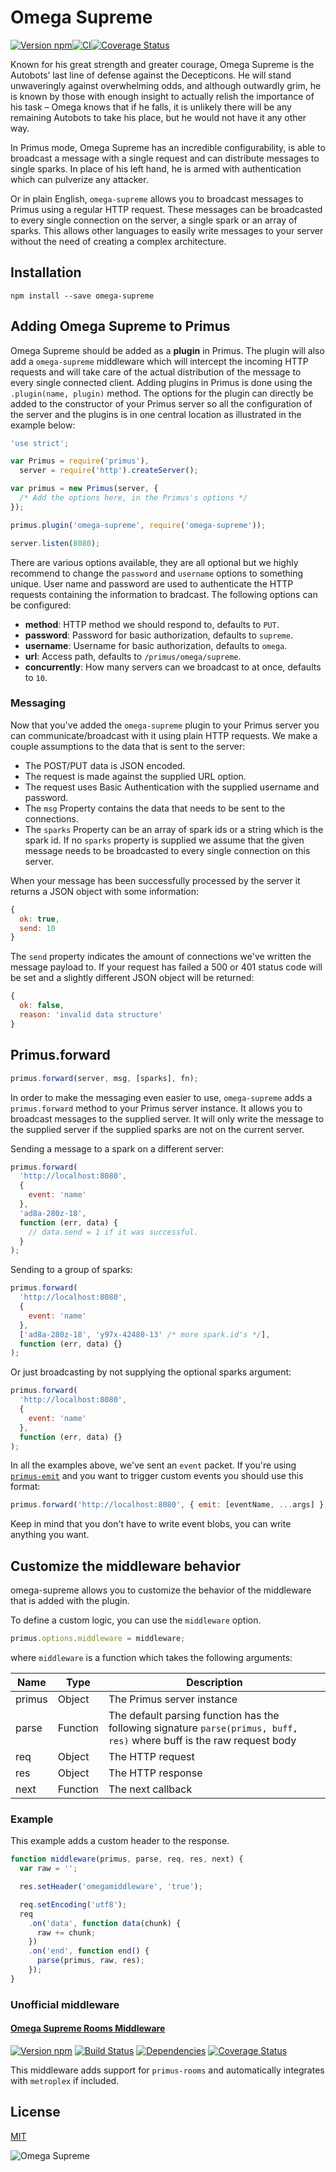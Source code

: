 # Omega Supreme

[![Version npm](https://img.shields.io/npm/v/omega-supreme.svg?style=flat-square)](https://www.npmjs.com/package/omega-supreme)[![CI](https://img.shields.io/github/actions/workflow/status/primus/omega-supreme/ci.yml?branch=master&label=CI&style=flat-square)](https://github.com/primus/omega-supreme/actions?query=workflow%3ACI+branch%3Amaster)[![Coverage Status](https://img.shields.io/coveralls/primus/omega-supreme/master.svg?style=flat-square)](https://coveralls.io/r/primus/omega-supreme?branch=master)

Known for his great strength and greater courage, Omega Supreme is the Autobots’
last line of defense against the Decepticons. He will stand unwaveringly against
overwhelming odds, and although outwardly grim, he is known by those with enough
insight to actually relish the importance of his task – Omega knows that if he
falls, it is unlikely there will be any remaining Autobots to take his place,
but he would not have it any other way.

In Primus mode, Omega Supreme has an incredible configurability, is able to
broadcast a message with a single request and can distribute messages to single
sparks. In place of his left hand, he is armed with authentication which can
pulverize any attacker.

Or in plain English, `omega-supreme` allows you to broadcast messages to Primus
using a regular HTTP request. These messages can be broadcasted to every single
connection on the server, a single spark or an array of sparks. This allows
other languages to easily write messages to your server without the need of
creating a complex architecture.

## Installation

```
npm install --save omega-supreme
```

## Adding Omega Supreme to Primus

Omega Supreme should be added as a **plugin** in Primus. The plugin will also
add a `omega-supreme` middleware which will intercept the incoming HTTP requests
and will take care of the actual distribution of the message to every single
connected client. Adding plugins in Primus is done using the
`.plugin(name, plugin)` method. The options for the plugin can directly be added
to the constructor of your Primus server so all the configuration of the server
and the plugins is in one central location as illustrated in the example below:

```js
'use strict';

var Primus = require('primus'),
  server = require('http').createServer();

var primus = new Primus(server, {
  /* Add the options here, in the Primus's options */
});

primus.plugin('omega-supreme', require('omega-supreme'));

server.listen(8080);
```

There are various options available, they are all optional but we highly
recommend to change the `password` and `username` options to something unique.
User name and password are used to authenticate the HTTP requests containing the
information to bradcast. The following options can be configured:

- **method**: HTTP method we should respond to, defaults to `PUT`.
- **password**: Password for basic authorization, defaults to `supreme`.
- **username**: Username for basic authorization, defaults to `omega`.
- **url**: Access path, defaults to `/primus/omega/supreme`.
- **concurrently**: How many servers can we broadcast to at once, defaults to
  `10`.

### Messaging

Now that you've added the `omega-supreme` plugin to your Primus server you can
communicate/broadcast with it using plain HTTP requests. We make a couple
assumptions to the data that is sent to the server:

- The POST/PUT data is JSON encoded.
- The request is made against the supplied URL option.
- The request uses Basic Authentication with the supplied username and password.
- The `msg` Property contains the data that needs to be sent to the connections.
- The `sparks` Property can be an array of spark ids or a string which is the
  spark id. If no `sparks` property is supplied we assume that the given message
  needs to be broadcasted to every single connection on this server.

When your message has been successfully processed by the server it returns a
JSON object with some information:

```js
{
  ok: true,
  send: 10
}
```

The `send` property indicates the amount of connections we've written the
message payload to. If your request has failed a 500 or 401 status code will be
set and a slightly different JSON object will be returned:

```js
{
  ok: false,
  reason: 'invalid data structure'
}
```

## Primus.forward

```js
primus.forward(server, msg, [sparks], fn);
```

In order to make the messaging even easier to use, `omega-supreme` adds a
`primus.forward` method to your Primus server instance. It allows you to
broadcast messages to the supplied server. It will only write the message to the
supplied server if the supplied sparks are not on the current server.

Sending a message to a spark on a different server:

```js
primus.forward(
  'http://localhost:8080',
  {
    event: 'name'
  },
  'ad8a-280z-18',
  function (err, data) {
    // data.send = 1 if it was successful.
  }
);
```

Sending to a group of sparks:

```js
primus.forward(
  'http://localhost:8080',
  {
    event: 'name'
  },
  ['ad8a-280z-18', 'y97x-42480-13' /* more spark.id's */],
  function (err, data) {}
);
```

Or just broadcasting by not supplying the optional sparks argument:

```js
primus.forward(
  'http://localhost:8080',
  {
    event: 'name'
  },
  function (err, data) {}
);
```

In all the examples above, we've sent an `event` packet. If you're using
[`primus-emit`](https://github.com/primus/primus-emit) and you want to trigger
custom events you should use this format:

```js
primus.forward('http://localhost:8080', { emit: [eventName, ...args] }, fn);
```

Keep in mind that you don't have to write event blobs, you can write anything
you want.

## Customize the middleware behavior

omega-supreme allows you to customize the behavior of the middleware that is
added with the plugin.

To define a custom logic, you can use the `middleware` option.

```js
primus.options.middleware = middleware;
```

where `middleware` is a function which takes the following arguments:

| Name   | Type     | Description                                                                                                            |
| ------ | -------- | ---------------------------------------------------------------------------------------------------------------------- |
| primus | Object   | The Primus server instance                                                                                             |
| parse  | Function | The default parsing function has the following signature `parse(primus, buff, res)` where buff is the raw request body |
| req    | Object   | The HTTP request                                                                                                       |
| res    | Object   | The HTTP response                                                                                                      |
| next   | Function | The next callback                                                                                                      |

### Example

This example adds a custom header to the response.

```js
function middleware(primus, parse, req, res, next) {
  var raw = '';

  res.setHeader('omegamiddleware', 'true');

  req.setEncoding('utf8');
  req
    .on('data', function data(chunk) {
      raw += chunk;
    })
    .on('end', function end() {
      parse(primus, raw, res);
    });
}
```

### Unofficial middleware

#### [Omega Supreme Rooms Middleware](https://github.com/fadeenk/omega-supreme-rooms-middleware)

[![Version npm](https://img.shields.io/npm/v/omega-supreme-rooms-middleware.svg?style=flat-square)](https://www.npmjs.com/package/omega-supreme-rooms-middleware)
[![Build Status](https://img.shields.io/travis/fadeenk/omega-supreme-rooms-middleware/master.svg?style=flat-square)](https://travis-ci.org/fadeenk/omega-supreme-rooms-middleware)
[![Dependencies](https://img.shields.io/david/fadeenk/omega-supreme-rooms-middleware.svg?style=flat-square)](https://david-dm.org/fadeenk/omega-supreme-rooms-middleware)
[![Coverage Status](https://img.shields.io/coveralls/fadeenk/omega-supreme-rooms-middleware/master.svg?style=flat-square)](https://coveralls.io/r/fadeenk/omega-supreme-rooms-middleware?branch=master)

This middleware adds support for `primus-rooms` and automatically integrates
with `metroplex` if included.

## License

[MIT](LICENSE)

![Omega Supreme](https://raw.githubusercontent.com/primus/omega-supreme/master/logo.jpg)

